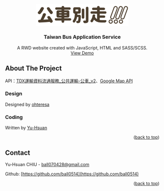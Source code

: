 <div id="top"></div>

<br />
<div align="center">
  <a href="https://a5925457.github.io/taiwan-tour-guide_tai-walk/">
    <img src="./images/Icon/title.svg" alt="Logo" width="300">
  </a>

  <h3 align="center">Taiwan Bus Application Service</h3>

  <p align="center">
    A RWD website created with JavaScript, HTML and SASS/SCSS.
    <br />
    <a href="https://taiwan-bus-application-service.netlify.app/">View Demo</a>
  </p>
</div>

## About The Project

API：[TDX運輸資料流通服務_公共運輸-公車_v2](https://tdx.transportdata.tw/api-service/swagger#/CityBus)、[Google Map API](https://developers.google.com/maps?hl=zh-tw)

### Design

Designed by [ohteresa](https://www.figma.com/file/xvQr7Xc1A5yPShqG5MXvE0/WEEK3-%E5%85%A8%E5%8F%B0%E5%85%AC%E8%BB%8A%E5%8B%95%E6%85%8B%E6%99%82%E5%88%BB%E6%9F%A5%E8%A9%A2%E6%87%89%E7%94%A8%E6%9C%8D%E5%8B%99?type=design&node-id=6-2&mode=design&t=dX9PiR8uaEWRmeDU-0)

### Coding
Written by [Yu-Hsuan](https://github.com/ball0514/taiwan-bus-application-service)

<p align="right">(<a href="#top">back to top</a>)</p>

## Contact

Yu-Hsuan CHIU - ball070428@gmail.com

Github: [https://github.com/ball0514](https://github.com/ball0514)

<p align="right">(<a href="#top">back to top</a>)</p>
